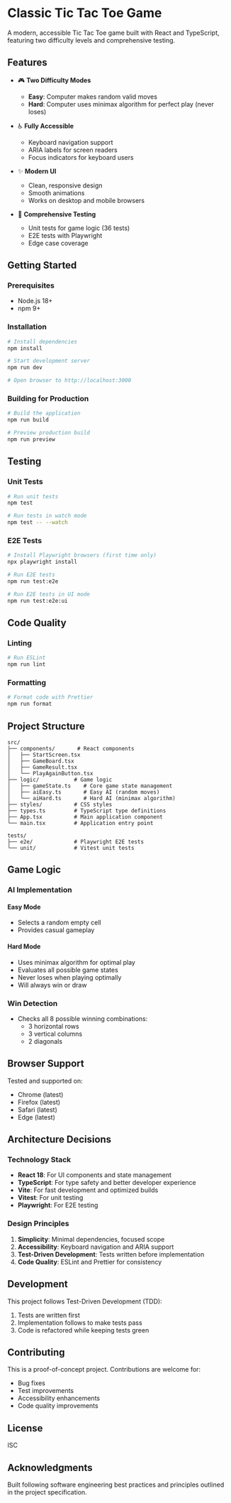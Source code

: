 # Classic Tic Tac Toe Game

A modern, accessible Tic Tac Toe game built with React and TypeScript, featuring two difficulty levels and comprehensive testing.

## Features

- 🎮 **Two Difficulty Modes**
  - **Easy**: Computer makes random valid moves
  - **Hard**: Computer uses minimax algorithm for perfect play (never loses)

- ♿ **Fully Accessible**
  - Keyboard navigation support
  - ARIA labels for screen readers
  - Focus indicators for keyboard users

- ✨ **Modern UI**
  - Clean, responsive design
  - Smooth animations
  - Works on desktop and mobile browsers

- 🧪 **Comprehensive Testing**
  - Unit tests for game logic (36 tests)
  - E2E tests with Playwright
  - Edge case coverage

## Getting Started

### Prerequisites

- Node.js 18+ 
- npm 9+

### Installation

```bash
# Install dependencies
npm install

# Start development server
npm run dev

# Open browser to http://localhost:3000
```

### Building for Production

```bash
# Build the application
npm run build

# Preview production build
npm run preview
```

## Testing

### Unit Tests

```bash
# Run unit tests
npm test

# Run tests in watch mode
npm test -- --watch
```

### E2E Tests

```bash
# Install Playwright browsers (first time only)
npx playwright install

# Run E2E tests
npm run test:e2e

# Run E2E tests in UI mode
npm run test:e2e:ui
```

## Code Quality

### Linting

```bash
# Run ESLint
npm run lint
```

### Formatting

```bash
# Format code with Prettier
npm run format
```

## Project Structure

```
src/
├── components/       # React components
│   ├── StartScreen.tsx
│   ├── GameBoard.tsx
│   ├── GameResult.tsx
│   └── PlayAgainButton.tsx
├── logic/           # Game logic
│   ├── gameState.ts    # Core game state management
│   ├── aiEasy.ts       # Easy AI (random moves)
│   └── aiHard.ts       # Hard AI (minimax algorithm)
├── styles/          # CSS styles
├── types.ts         # TypeScript type definitions
├── App.tsx          # Main application component
└── main.tsx         # Application entry point

tests/
├── e2e/             # Playwright E2E tests
└── unit/            # Vitest unit tests
```

## Game Logic

### AI Implementation

#### Easy Mode
- Selects a random empty cell
- Provides casual gameplay

#### Hard Mode
- Uses minimax algorithm for optimal play
- Evaluates all possible game states
- Never loses when playing optimally
- Will always win or draw

### Win Detection
- Checks all 8 possible winning combinations:
  - 3 horizontal rows
  - 3 vertical columns
  - 2 diagonals

## Browser Support

Tested and supported on:
- Chrome (latest)
- Firefox (latest)
- Safari (latest)
- Edge (latest)

## Architecture Decisions

### Technology Stack
- **React 18**: For UI components and state management
- **TypeScript**: For type safety and better developer experience
- **Vite**: For fast development and optimized builds
- **Vitest**: For unit testing
- **Playwright**: For E2E testing

### Design Principles
1. **Simplicity**: Minimal dependencies, focused scope
2. **Accessibility**: Keyboard navigation and ARIA support
3. **Test-Driven Development**: Tests written before implementation
4. **Code Quality**: ESLint and Prettier for consistency

## Development

This project follows Test-Driven Development (TDD):
1. Tests are written first
2. Implementation follows to make tests pass
3. Code is refactored while keeping tests green

## Contributing

This is a proof-of-concept project. Contributions are welcome for:
- Bug fixes
- Test improvements
- Accessibility enhancements
- Code quality improvements

## License

ISC

## Acknowledgments

Built following software engineering best practices and principles outlined in the project specification.
